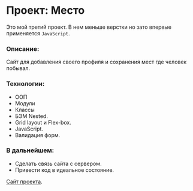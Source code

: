 # Проект: Место

Это мой третий проект. В нем меньше верстки но зато впервые применяется `JavaScript`.

### Описание:
Сайт для добавления своего профиля и сохранения мест где человек побывал. 

### Технологии:
* ООП
* Модули
* Классы
* БЭМ Nested.
* Grid layout и Flex-box.
* JavaScript.
* Валидация форм.

### В дальнейшем: 
* Сделать связь сайта с сервером.
* Привести код в идеальное состояние.

[Сайт проекта](https://markovviktor.github.io/mesto/).